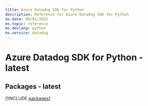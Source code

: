 ```yaml
---
title: Azure Datadog SDK for Python
description: Reference for Azure Datadog SDK for Python
ms.date: 09/01/2025
ms.topic: reference
ms.devlang: python
ms.service: datadog
---
```

# Azure Datadog SDK for Python - latest
## Packages - latest
[!INCLUDE [packages](datadog-index.md)]